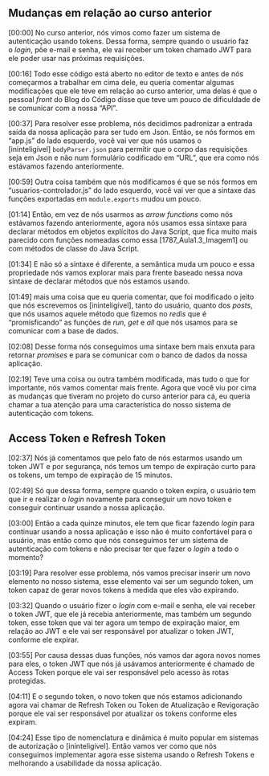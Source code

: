 

## Mudanças em relação ao curso anterior

[00:00] No curso anterior, nós vimos como fazer um sistema de autenticação usando tokens. Dessa forma, sempre quando o usuário faz o *login*, põe e-mail e senha, ele vai receber um token chamado JWT para ele poder usar nas próximas requisições.

[00:16] Todo esse código está aberto no editor de texto e antes de nós começarmos a trabalhar em cima dele, eu queria comentar algumas modificações que ele teve em relação ao curso anterior, uma delas é que o pessoal *front* do Blog do Código disse que teve um pouco de dificuldade de se comunicar com a nossa “API”.

[00:37] Para resolver esse problema, nós decidimos padronizar a entrada saída da nossa aplicação para ser tudo em Json. Então, se nós formos em “app.js” do lado esquerdo, você vai ver que nós usamos o [ininteligível] `bodyParser.json` para permitir que o corpo das requisições seja em Json e não num formulário codificado em “URL”, que era como nós estávamos fazendo anteriormente.

[00:59] Outra coisa também que nós modificamos é que se nós formos em “usuarios-controlador.js” do lado esquerdo, você vai ver que a sintaxe das funções exportadas em `module.exports` mudou um pouco.

[01:14] Então, em vez de nós usarmos as *arrow functions* como nós estávamos fazendo anteriormente, agora nós usamos essa sintaxe para declarar métodos em objetos explícitos do Java Script, que fica muito mais parecido com funções nomeadas como essa [1787_Aula1.3_Imagem1] ou com métodos de classe do Java Script.

[01:34] E não só a sintaxe é diferente, a semântica muda um pouco e essa propriedade nós vamos explorar mais para frente baseado nessa nova sintaxe de declarar métodos que nós estamos usando.

[01:49] mais uma coisa que eu queria comentar, que foi modificado o jeito que nós escrevemos os [ininteligível], tanto do usuário, quanto dos *posts*, que nós usamos aquele método que fizemos no *redis* que é “promisficando” as funções de *run*, *get* e *all* que nós usamos para se comunicar com a base de dados.

[02:08] Desse forma nós conseguimos uma sintaxe bem mais enxuta para retornar *promises* e para se comunicar com o banco de dados da nossa aplicação.

[02:19] Teve uma coisa ou outra também modificada, mas tudo o que for importante, nós vamos comentar mais frente. Agora que você viu por cima as mudanças que tiveram no projeto do curso anterior para cá, eu queria chamar a tua atenção para uma característica do nosso sistema de autenticação com tokens.



## Access Token e Refresh Token

[02:37] Nós já comentamos que pelo fato de nós estarmos usando um token JWT e por segurança, nós temos um tempo de expiração curto para os tokens, um tempo de expiração de 15 minutos.

[02:49] Só que dessa forma, sempre quando o token expira, o usuário tem que ir e realizar o *login* novamente para conseguir um novo token e conseguir continuar usando a nossa aplicação.

[03:00] Então a cada quinze minutos, ele tem que ficar fazendo *login* para continuar usando a nossa aplicação e isso não é muito confortável para o usuário, mas então como que nós conseguimos ter um sistema de autenticação com tokens e não precisar ter que fazer o *login* a todo o momento?

[03:19] Para resolver esse problema, nós vamos precisar inserir um novo elemento no nosso sistema, esse elemento vai ser um segundo token, um token capaz de gerar novos tokens à medida que eles vão expirando.

[03:32] Quando o usuário fizer o *login* com e-mail e senha, ele vai receber o token JWT, que ele já recebia anteriormente, mas também um segundo token, esse token que vai ter agora um tempo de expiração maior, em relação ao JWT e ele vai ser responsável por atualizar o token JWT, conforme ele expirar.

[03:55] Por causa dessas duas funções, nós vamos dar agora novos nomes para eles, o token JWT que nós já usávamos anteriormente é chamado de Access Token porque ele vai ser responsável pelo acesso às rotas protegidas.

[04:11] E o segundo token, o novo token que nós estamos adicionando agora vai chamar de Refresh Token ou Token de Atualização e Revigoração porque ele vai ser responsável por atualizar os tokens conforme eles expiram.

[04:24] Esse tipo de nomenclatura e dinâmica é muito popular em sistemas de autorização o [ininteligível]. Então vamos ver como que nós conseguimos implementar agora esse sistema usando o Refresh Tokens e melhorando a usabilidade da nossa aplicação.
